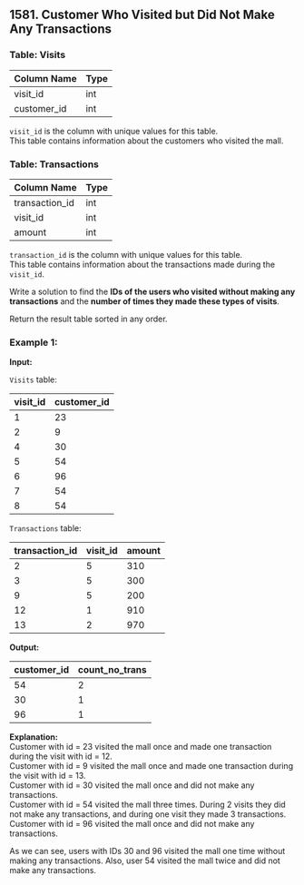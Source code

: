 ## 1581. Customer Who Visited but Did Not Make Any Transactions

### Table: Visits

| Column Name | Type    |
|-------------|---------|
| visit_id    | int     |
| customer_id | int     |

`visit_id` is the column with unique values for this table.  
This table contains information about the customers who visited the mall.

### Table: Transactions

| Column Name    | Type    |
|----------------|---------|
| transaction_id | int     |
| visit_id       | int     |
| amount         | int     |

`transaction_id` is the column with unique values for this table.  
This table contains information about the transactions made during the `visit_id`.

Write a solution to find the **IDs of the users who visited without making any transactions** and the **number of times they made these types of visits**.

Return the result table sorted in any order.

### Example 1:

**Input:**

`Visits` table:

| visit_id | customer_id |
|----------|-------------|
| 1        | 23          |
| 2        | 9           |
| 4        | 30          |
| 5        | 54          |
| 6        | 96          |
| 7        | 54          |
| 8        | 54          |

`Transactions` table:

| transaction_id | visit_id | amount |
|----------------|----------|--------|
| 2              | 5        | 310    |
| 3              | 5        | 300    |
| 9              | 5        | 200    |
| 12             | 1        | 910    |
| 13             | 2        | 970    |

**Output:**

| customer_id | count_no_trans |
|-------------|----------------|
| 54          | 2              |
| 30          | 1              |
| 96          | 1              |

**Explanation:**  
Customer with id = 23 visited the mall once and made one transaction during the visit with id = 12.  
Customer with id = 9 visited the mall once and made one transaction during the visit with id = 13.  
Customer with id = 30 visited the mall once and did not make any transactions.  
Customer with id = 54 visited the mall three times. During 2 visits they did not make any transactions, and during one visit they made 3 transactions.  
Customer with id = 96 visited the mall once and did not make any transactions.

As we can see, users with IDs 30 and 96 visited the mall one time without making any transactions. Also, user 54 visited the mall twice and did not make any transactions.
